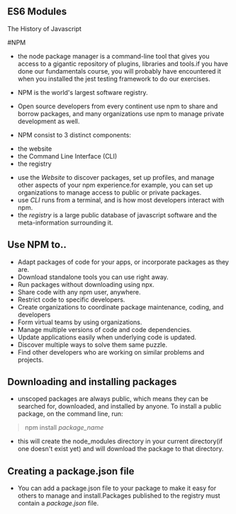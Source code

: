 ## ES6 Modules

The History of Javascript

#NPM
- the node package manager is a command-line tool that gives you access to a gigantic repository of plugins, libraries and tools.if you have done our fundamentals course, you will probably have encountered it when you installed the jest testing framework to do our exercises.

- NPM is the world's largest software registry.
- Open source developers from every continent use npm to share and borrow packages, and many organizations use npm to manage private development as well.
- NPM consist to 3 distinct components:
* the website
* the Command Line Interface (CLI)
* the registry
- use the <em>Website</em> to discover packages, set up profiles, and manage other aspects of your npm experience.for example, you can set up organizations to manage access to public or private packages.
- use <em>CLI</em> runs from a terminal, and is how most developers interact with npm.
- the <em>registry</em> is a large public database of javascript software and the meta-information surrounding it.

## Use NPM to..
* Adapt packages of code for your apps, or incorporate packages as they are.
* Download standalone tools you can use right away.
* Run packages without downloading using npx.
* Share code with any npm user, anywhere.
* Restrict code to specific developers.
* Create organizations to coordinate package maintenance, coding, and developers
* Form virtual teams by using organizations.
* Manage multiple versions of code and code dependencies.
* Update applications easily when underlying code is updated.
* Discover multiple ways to solve them same puzzle.
* Find other developers who are working on similar problems and projects.

## Downloading and installing packages
- unscoped packages are always public, which means they can be searched for,
downloaded, and installed by anyone. To install a public package, on the command line, run:
> npm install <i>package_name</i>
- this will create the node_modules directory in your current directory(if one doesn't exist yet) and will download the package to that directory.

## Creating a package.json file
- You can add a package.json file to your package to make it easy for others to manage and install.Packages published to the registry must contain a <i>package.json</i> file.
